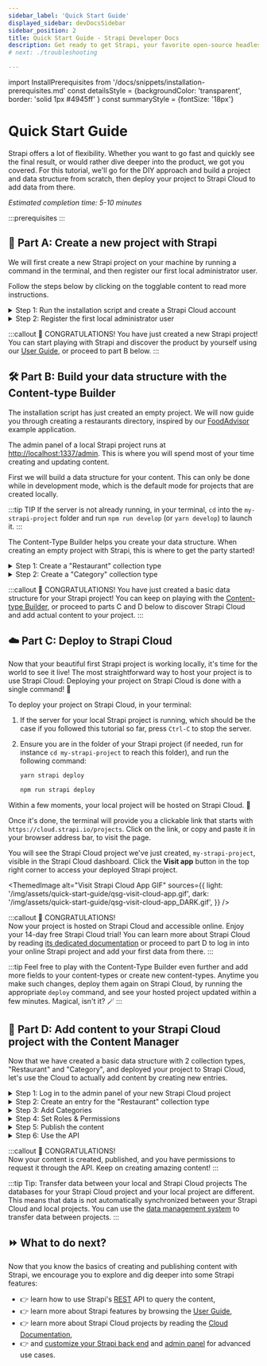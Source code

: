 ```yaml
---
sidebar_label: 'Quick Start Guide'
displayed_sidebar: devDocsSidebar
sidebar_position: 2
title: Quick Start Guide - Strapi Developer Docs
description: Get ready to get Strapi, your favorite open-source headless cms up and running in less than 3 minutes.
# next: ./troubleshooting

---
```


import InstallPrerequisites from '/docs/snippets/installation-prerequisites.md'
const detailsStyle = {backgroundColor: 'transparent', border: 'solid 1px #4945ff' }
const summaryStyle = {fontSize: '18px'}

# Quick Start Guide

Strapi offers a lot of flexibility. Whether you want to go fast and quickly see the final result, or would rather dive deeper into the product, we got you covered. For this tutorial, we'll go for the DIY approach and build a project and data structure from scratch, then deploy your project to Strapi Cloud to add data from there.

*Estimated completion time: 5-10 minutes*

:::prerequisites
<InstallPrerequisites components={props.components} />
:::

## 🚀 Part A: Create a new project with Strapi

We will first create a new Strapi project on your machine by running a command in the terminal, and then register our first local administrator user.

Follow the steps below by clicking on the togglable content to read more instructions.

<details style={detailsStyle}>
<summary style={summaryStyle}>Step 1: Run the installation script and create a Strapi Cloud account</summary>

### Step 1: Run the installation script and create a Strapi Cloud account

1. Run the following command in a terminal:

    ```bash
    npx create-strapi-app@4.25.19 my-strapi-project --quickstart
    ```

2. The terminal will invite you to create a Strapi Cloud account and start a free, 14-day trial. Ensure `Login/Sign up` is selected in the terminal, or use arrow keys to select it, and press Enter.

3. In the new browser tab that opens, ensure the confirmation code is the same as in the terminal and click **Confirm**.

4. Still in the browser tab, click **Continue with GitHub**. If you are not already logged in into GitHub with your current browser session, you might be redirected to a GitHub login page.

5. Once logged in, the browser will display a "Congratulations, you're all set!" message and you can safely close the browser tab and get back to the terminal.

<ThemedImage
  alt="Login GIF"
  sources={{
    light: '/img/assets/quick-start-guide/qsg-cloud-login.gif',
    dark: '/img/assets/quick-start-guide/qsg-cloud-login.gif',
  }}
/>

As you will see in the terminal, your project is now building locally.

:::info
* The `quick start` installation sets up Strapi with a SQLite database. Other databases and installation options are available (see [CLI installation guide](/dev-docs/installation/cli)).
* The folder of your project will include a `.strapi-cloud.json` file used to link the local Strapi project on your machine to the Strapi Cloud project.
:::

</details>

<details style={detailsStyle}>
<summary style={summaryStyle}>Step 2: Register the first local administrator user</summary>


### Step 2: Register the first local administrator user

Once the installation is complete, your browser automatically opens a new tab.

By completing the form, you create your own account. Once done, you become the first administrator user of this Strapi application. Welcome aboard, commander!

You now have access to the [admin panel](http://localhost:1337/admin):

<ThemedImage
alt="Admin panel screenshot: dashboard"
sources={{
    light: '/img/assets/quick-start-guide/qsg-handson-part1-01-admin_panel.png',
    dark: '/img/assets/quick-start-guide/qsg-handson-part1-01-admin_panel_DARK.png',
}}
/> 

</details>

:::callout 🥳 CONGRATULATIONS!
You have just created a new Strapi project! You can start playing with Strapi and discover the product by yourself using our [User Guide](/user-docs/intro), or proceed to part B below.
:::

## 🛠 Part B: Build your data structure with the Content-type Builder

The installation script has just created an empty project. We will now guide you through creating a restaurants directory, inspired by our [FoodAdvisor](https://github.com/strapi/foodadvisor) example application.

The admin panel of a local Strapi project runs at [http://localhost:1337/admin](http://localhost:1337/admin). This is where you will spend most of your time creating and updating content.

First we will build a data structure for your content. This can only be done while in development mode, which is the default mode for projects that are created locally.

:::tip TIP
If the server is not already running, in your terminal, `cd` into the `my-strapi-project` folder and run `npm run develop` (or `yarn develop`) to launch it.
:::

The Content-Type Builder helps you create your data structure. When creating an empty project with Strapi, this is where to get the party started!

<details style={detailsStyle}>

<summary style={summaryStyle}>Step 1: Create a "Restaurant" collection type</summary>


### Step 1: Create a "Restaurant" collection type

Your restaurants directory will eventually include many restaurants, so we need to create a "Restaurant" collection type. Then we can describe the fields to display when adding a new restaurant entry:

1. Click on the **Create your first Content type** button.<br />If it's not showing up, go to ![Content-type Builder icon](/img/assets/quick-start-guide/icons/content_types_builder.svg) [Content-type Builder](http://localhost:1337/admin/plugins/content-type-builder) in the main navigation.
2. Click on **Create new collection type**.
3. Type `Restaurant` for the _Display name_, and click **Continue**.  
4. Click the Text field.
5. Type `Name` in the _Name_ field.
6. Switch to the _Advanced Settings_ tab, and check the **Required field** and the **Unique field** settings.
7. Click on **Add another field**.
8. Choose the Rich text (Blocks) field in the list.
9. Type `Description` under the _Name_ field, then click **Finish**.
10. Finally, click **Save** and wait for Strapi to restart.

<ThemedImage
alt="GIF: Create Restaurant collection type in Content-type Builder"
sources={{
    light: '/img/assets/quick-start-guide/qsg-handson-restaurant_2.gif',
    dark: '/img/assets/quick-start-guide/qsg-handson-restaurant_2_DARK.gif',
}}
/>

Once Strapi has restarted, "Restaurant" is listed under ![Content Manager icon](/img/assets/quick-start-guide/icons/content.svg) _Content Manager > Collection types_ in the navigation. Wow, you have just created your very first content-type! It was so cool — let's create another one right now, just for pleasure.

</details>

<details style={detailsStyle}>
<summary style={summaryStyle}>Step 2: Create a "Category" collection type</summary>


### Step 2: Create a "Category" collection type

It would help getting a bit more organized if our restaurants directory had some categories. Let's create a "Category" collection type:

1. Go to ![Content-type Builder icon](/img/assets/quick-start-guide/icons/content_types_builder.svg) [Content-type Builder](http://localhost:1337/admin/plugins/content-type-builder) in the main navigation.
2. Click on **Create new collection type**.
3. Type `Category` for the _Display name_, and click **Continue**.
4. Click the Text field.
5. Type `Name` in the _Name_ field.
6. Switch to the _Advanced Settings_ tab, and check the **Required field** and the **Unique field** settings.
7. Click on **Add another field**.
8. Choose the Relation field.
9. In the center, select the icon that represents "many-to-many" ![icon many-to-many](/img/assets/icons/ctb_relation_manytomany.svg). The text should read `Categories has and belongs to many Restaurants`.

<ThemedImage
alt="Admin Panel screenshot: relations"
sources={{
  light: '/img/assets/quick-start-guide/qsg-handson-part2-02-collection_ct.png',
  dark: '/img/assets/quick-start-guide/qsg-handson-part2-02-collection_ct_DARK.png',
}}
/>

11. Finally, click **Finish**, then the **Save** button, and wait for Strapi to restart.

</details>

:::callout 🥳 CONGRATULATIONS!
You have just created a basic data structure for your Strapi project! You can keep on playing with the [Content-type Builder](/user-docs/content-type-builder), or proceed to parts C and D below to discover Strapi Cloud and add actual content to your project.
:::

## ☁️ Part C: Deploy to Strapi Cloud

Now that your beautiful first Strapi project is working locally, it's time for the world to see it live! The most straightforward way to host your project is to use Strapi Cloud: Deploying your project on Strapi Cloud is done with a single command! 🚀

To deploy your project on Strapi Cloud, in your terminal:

1. If the server for your local Strapi project is running, which should be the case if you followed this tutorial so far, press `Ctrl-C` to stop the server.
2. Ensure you are in the folder of your Strapi project (if needed, run for instance `cd my-strapi-project` to reach this folder), and run the following command:

    <Tabs groupId="yarn-npm">

    <TabItem value="yarn" label="Yarn">

      ```sh
      yarn strapi deploy
      ```

    </TabItem>

    <TabItem value="npm" label="NPM">

      ```sh
      npm run strapi deploy
      ```

    </TabItem>

    </Tabs>

Within a few moments, your local project will be hosted on Strapi Cloud. 🚀 

Once it's done, the terminal will provide you a clickable link that starts with `https://cloud.strapi.io/projects`. Click on the link, or copy and paste it in your browser address bar, to visit the page.

You will see the Strapi Cloud project we've just created, `my-strapi-project`, visible in the Strapi Cloud dashboard. Click the **Visit app** button in the top right corner to access your deployed Strapi project.

<ThemedImage
alt="Visit Strapi Cloud App GIF"
sources={{
  light: '/img/assets/quick-start-guide/qsg-visit-cloud-app.gif',
  dark: '/img/assets/quick-start-guide/qsg-visit-cloud-app_DARK.gif',
}}
/>

:::callout 🥳 CONGRATULATIONS!  
Now your project is hosted on Strapi Cloud and accessible online. Enjoy your 14-day free Strapi Cloud trial! You can learn more about Strapi Cloud by reading [its dedicated documentation](/cloud/intro) or proceed to part D to log in into your online Strapi project and add your first data from there.
:::

:::tip
Feel free to play with the Content-Type Builder even further and add more fields to your content-types or create new content-types. Anytime you make such changes, deploy them again on Strapi Cloud, by running the appropriate `deploy` command, and see your hosted project updated within a few minutes. Magical, isn't it? 🪄
:::

## 📝 Part D: Add content to your Strapi Cloud project with the Content Manager

Now that we have created a basic data structure with 2 collection types, "Restaurant" and "Category", and deployed your project to Strapi Cloud, let's use the Cloud to actually add content by creating new entries.

<details style={detailsStyle}>
<summary style={summaryStyle}>Step 1: Log in to the admin panel of your new Strapi Cloud project</summary>

### Step 1: Log in to the admin panel of your new Strapi Cloud project

Now that your Strapi Cloud project is created, let's log in into the project:

1. From your [Strapi Cloud dashboard](https://cloud.strapi.io/projects), click the `my-strapi-project` project.
3. Click the **Visit app** button.
4. In the new page that opens, complete the form to create the first administrator user of this Strapi Cloud project.

Logged in into our first Strapi Cloud project, we will now add data from there.

<ThemedImage
alt=""
sources={{
  light: '/img/assets/quick-start-guide/qsg-first-login-cloud.gif',
  dark: '/img/assets/quick-start-guide/qsg-first-login-cloud_DARK.gif'
}}
/>

<details>
<summary>ℹ️ Additional information and tips about users and Strapi Cloud projects:</summary>

:::note Note: Local users and Strapi Cloud users are different
The databases for your Strapi Cloud project and your local project are different. This means that data is not automatically transferred from your local project to Strapi Cloud. This includes users that you previously created locally. That's why you are invited to create a new administrator account when logging in to your Strapi Cloud project for the first time.
:::

:::tip Tip: Directly accessing the admin panel of your Strapi Cloud project
Any project hosted on Strapi Cloud is accessible from its own URL, something like `https://my-strapi-project-name.strapiapp.com`. To access the admin panel of your online project, simply add `/admin` to the URL, for instance as in `https://my-strapi-project-name.strapiapp.com/admin`. URLs can be found in your Strapi Cloud dashboard and you can also directly access your Strapi Cloud projects from there by clicking on the name of your project then on the **Visit app** button.
:::

</details>

</details>

<details style={detailsStyle}>
<summary style={summaryStyle}>Step 2: Create an entry for the "Restaurant" collection type</summary>


### Step 2: Create an entry for the "Restaurant" collection type

1. Go to ![Content Manager icon](/img/assets/quick-start-guide/icons/content.svg) _Content Manager > Collection types - Restaurant_ in the navigation.
2. Click on **Create new entry**.
3. Type the name of your favorite local restaurant in the _Name_ field. Let's say it's `Biscotte Restaurant`.
4. In the _Description_ field, write a few words about it. If you're lacking some inspiration, you can use `Welcome to Biscotte restaurant! Restaurant Biscotte offers a cuisine based on fresh, quality products, often local, organic when possible, and always produced by passionate producers.`
5. Click **Save**.

<ThemedImage
alt="Screenshot: Biscotte Restaurant in Content Manager"
sources={{
  light: '/img/assets/quick-start-guide/qsg-handson-part2-03-restaurant.png',
  dark: '/img/assets/quick-start-guide/qsg-handson-part2-03-restaurant_DARK.png',
}}
/>

The restaurant is now listed in the _Collection types - Restaurant_ view of the ![Content Manager icon](/img/assets/quick-start-guide/icons/content.svg) _Content Manager_.

</details>

<details style={detailsStyle}>
<summary style={summaryStyle}>Step 3: Add Categories</summary>

#### Step 3: Add Categories

Let's go to ![Content Manager icon](/img/assets/quick-start-guide/icons/content.svg) _Content Manager > Collection types - Category_ and create 2 categories:

1. Click on **Create new entry**.
2. Type `French Food` in the _Name_ field.
3. Click **Save**.
4. Go back to _Collection types - Category_, then click again on **Create new entry**.  
5. Type `Brunch` in the _Name_ field, then click **Save**.

<ThemedImage
alt="GIF: Add Categories"
sources={{
  light: '/img/assets/quick-start-guide/qsg-handson-categories.gif',
  dark: '/img/assets/quick-start-guide/qsg-handson-categories_DARK.gif',
}}/>

The "French Food" and "Brunch" categories are now listed in the _Collection types - Category_ view of the ![Content Manager icon](/img/assets/quick-start-guide/icons/content.svg) _Content Manager_.

Now, we will add a category to a restaurant:

1. Go to ![Content Manager icon](/img/assets/quick-start-guide/icons/content.svg) _Content Manager > Collection types - Restaurant_ in the navigation, and click on "Biscotte Restaurant".
2. In the **Categories** drop-down list at the bottom of the page, select "Brunch". Scroll back to the top of the page and click **Save**.

</details>

<details style={detailsStyle}>
<summary style={summaryStyle}>Step 4: Set Roles & Permissions</summary>

### Step 4: Set Roles & Permissions

We have just added a restaurant and 2 categories. We now have enough content to consume (pun intended). But first, we need to make sure that the content is publicly accessible through the API:

1. Click on _![Settings icon](/img/assets/quick-start-guide/icons/settings.svg) Settings_ at the bottom of the main navigation.
2. Under _Users & Permissions Plugin_, choose _Roles_.
3. Click the **Public** role.
4. Scroll down under _Permissions_.
5. In the _Permissions_ tab, find _Restaurant_ and click on it.
6. Click the checkboxes next to **find** and **findOne**.
7. Repeat with _Category_: click the checkboxes next to **find** and **findOne**.
8. Finally, click **Save**.

<ThemedImage
alt="Screenshot: Public Role in Users & Permissions plugin"
sources={{
  light: '/img/assets/quick-start-guide/qsg-handson-part2-04-roles.png',
  dark: '/img/assets/quick-start-guide/qsg-handson-part2-04-roles_DARK.png'
}}/>

</details>

<details style={detailsStyle}>
<summary style={summaryStyle}>Step 5: Publish the content</summary>

### Step 5: Publish the content

By default, any content you create is saved as a draft. Let's publish our categories and restaurant.

First, navigate to ![Content Manager icon](/img/assets/quick-start-guide/icons/content.svg) _Content Manager > Collection types - Category_. From there:

1. Click the "Brunch" entry.
2. On the next screen, click **Publish**.
3. In the _Confirmation_ window, click **Yes, publish**.  

Then, go back to the Categories list and repeat for the "French Food" category.

Finally, to publish your favorite restaurant, go to ![Content Manager icon](/img/assets/quick-start-guide/icons/content.svg) _Content Manager > Collection types - Restaurant_, click the "Biscotte Restaurant" entry, and **Publish** it.

<ThemedImage
alt="GIF: Publish content"
sources={{
  light: '/img/assets/quick-start-guide/qsg-handson-publish.gif',
  dark: '/img/assets/quick-start-guide/qsg-handson-publish_DARK.gif'
}}
/>

</details>

<details style={detailsStyle}>
<summary style={summaryStyle}>Step 6: Use the API</summary>

### Step 6: Use the API

OK dear gourmet, we have just finished creating our content and making it accessible through the API. You can give yourself a pat on the back — but you have yet to see the final result of your hard work.

There you are: the list of restaurants should be accessible by visting the `/api/restaurants` path of your Strapi Cloud project URL (e.g., `https://beautiful-first-strapi-project.strapiapp.com/api/restaurants`).

Try it now! The result should be similar to the example response below 👇.

<details>
<summary>Click me to view an example of API response:</summary>

```json
{
  "data": [
    {
      "id": 1,
      "attributes": {
        "name": "Biscotte Restaurant",
        "description": "Welcome to Biscotte restaurant! Restaurant Biscotte offers a cuisine based on fresh, quality products, often local, organic when possible, and always produced by passionate producers.",
        "createdAt": "2021-11-18T13:34:53.885Z",
        "updatedAt": "2021-11-18T13:59:05.035Z",
        "publishedAt": "2021-11-18T13:59:05.033Z"
      }
    }
  ],
  "meta": {
    "pagination": {
      "page": 1,
      "pageSize": 25,
      "pageCount": 1,
      "total": 1
    }
  }
}
```

</details>

</details>

:::callout 🥳 CONGRATULATIONS!  
Now your content is created, published, and you have permissions to request it through the API.
Keep on creating amazing content!
:::

:::tip Tip: Transfer data between your local and Strapi Cloud projects
The databases for your Strapi Cloud project and your local project are different. This means that data is not automatically synchronized between your Strapi Cloud and local projects. You can use the [data management system](/dev-docs/data-management) to transfer data between projects.
:::

## ⏩ What to do next?

Now that you know the basics of creating and publishing content with Strapi, we encourage you to explore and dig deeper into some Strapi features:

- 👉 learn how to use Strapi's [REST](/dev-docs/api/rest) API to query the content,
- 👉 learn more about Strapi features by browsing the [User Guide](/user-docs/intro),
- 👉 learn more about Strapi Cloud projects by reading the [Cloud Documentation](/cloud/intro),
- 👉 and [customize your Strapi back end](/dev-docs/backend-customization) and [admin panel](/dev-docs/admin-panel-customization) for advanced use cases.
